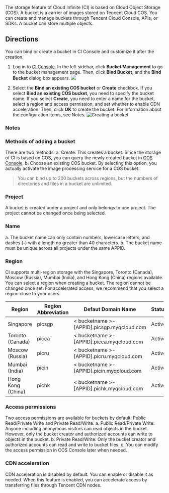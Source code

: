 The storage feature of Cloud Infinite (CI) is based on Cloud Object Storage (COS). A bucket is a carrier of images stored on Tencent Cloud COS. You can create and manage buckets through Tencent Cloud Console, APIs, or SDKs. A bucket can store multiple objects.
## Directions
You can bind or create a bucket in CI Console and customize it after the creation.
1. Log in to [CI Console](https://console.cloud.tencent.com/ci/index). In the left sidebar, click **Bucket Management** to go to the bucket management page. Then, click **Bind Bucket**, and the **Bind Bucket** dialog box appears.
![](https://main.qcloudimg.com/raw/52e7162e8fa745d3e54cb5d9ff804c5b.png)

2. Select the **Bind an existing COS bucket** or **Create** checkbox. If you select **Bind an existing COS bucket**, you need to specify the bucket name. If you select **Create**, you need to enter a name for the bucket, select a region and access permission, and set whether to enable CDN acceleration. Then, click **OK** to create the bucket. For information about the configuration items, see Notes.
![Creating a bucket](https://main.qcloudimg.com/raw/00041708ac12021a61bbaf94119988b5.png)

### Notes
### Methods of adding a bucket
There are two methods:
a. Create: This creates a bucket. Since the storage of CI is based on COS, you can query the newly created bucket in [COS Console](https://console.cloud.tencent.com/cos4/index).
b. Choose an existing COS bucket. By selecting this option, you actually activate the image processing service for a COS bucket.

>You can bind up to 200 buckets across regions, but the numbers of directories and files in a bucket are unlimited.


### Project
A bucket is created under a project and only belongs to one project. The project cannot be changed once being selected.

### Name
a. The bucket name can only contain numbers, lowercase letters, and dashes (**-**) with a length no greater than 40 characters.
b. The bucket name must be unique across all projects under the same APPID.

### Region
CI supports multi-region storage with the Singapore, Toronto (Canada), Moscow (Russia), Mumbai (India), and Hong Kong (China) regions available. You can select a region when creating a bucket. The region cannot be changed once set. For accelerated access, we recommend that you select a region close to your users.

| Region | Region Abbreviation | Defaut Domain Name | Status |
| ---- | ----- | --------------------------------------- | ---- |
| Singapore | picsgp | < bucketname >-[APPID].picsgp.myqcloud.com | Active |
| Toronto (Canada) | picca | < bucketname >-[APPID].picca.myqcloud.com | Active |
| Moscow (Russia) | picru | < bucketname >-[APPID].picru.myqcloud.com | Active |
| Mumbai (India) | picin | < bucketname >-[APPID].picin.myqcloud.com | Active |
| Hong Kong (China) | pichk | < bucketname >-[APPID].pichk.myqcloud.com | Active |


### Access permissions
Two access permissions are available for buckets by default: Public Read/Private Write and Private Read/Write.
a. Public Read/Private Write: Anyone including anonymous visitors can read objects in the bucket. However, only the bucket creator and authorized accounts can write to objects in the bucket.
b. Private Read/Write: Only the bucket creator and authorized accounts can read and write to bucket files.
c. You can modify the access permission in COS Console later when needed.

### CDN acceleration
CDN acceleration is disabled by default. You can enable or disable it as needed. When this feature is enabled, you can accelerate access by transferring files through Tencent CDN nodes.